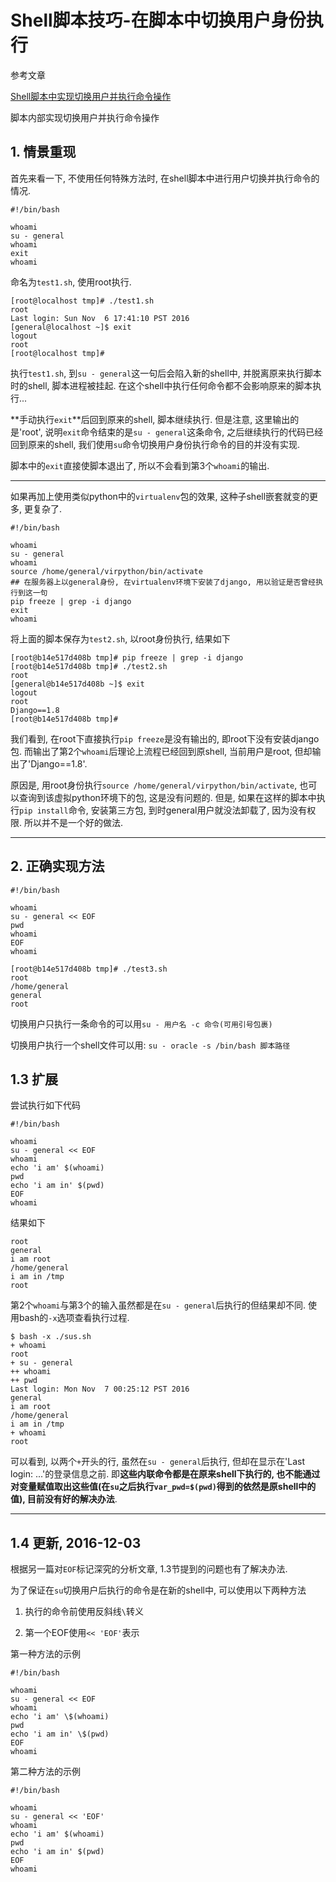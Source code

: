 # Shell脚本技巧-在脚本中切换用户身份执行

参考文章

[Shell脚本中实现切换用户并执行命令操作](http://www.jb51.net/article/59255.htm)

脚本内部实现切换用户并执行命令操作

## 1. 情景重现

首先来看一下, 不使用任何特殊方法时, 在shell脚本中进行用户切换并执行命令的情况.

```shell
#!/bin/bash

whoami
su - general
whoami
exit
whoami
```

命名为`test1.sh`, 使用root执行.

```
[root@localhost tmp]# ./test1.sh
root
Last login: Sun Nov  6 17:41:10 PST 2016
[general@localhost ~]$ exit
logout
root
[root@localhost tmp]# 
```

执行`test1.sh`, 到`su - general`这一句后会陷入新的shell中, 并脱离原来执行脚本时的shell, 脚本进程被挂起. 在这个shell中执行任何命令都不会影响原来的脚本执行...

**手动执行`exit`**后回到原来的shell, 脚本继续执行. 但是注意, 这里输出的是'root', 说明`exit`命令结束的是`su - general`这条命令, 之后继续执行的代码已经回到原来的shell, 我们使用`su`命令切换用户身份执行命令的目的并没有实现.

脚本中的`exit`直接使脚本退出了, 所以不会看到第3个`whoami`的输出.

------

如果再加上使用类似python中的`virtualenv`包的效果, 这种子shell嵌套就变的更多, 更复杂了.

```shell
#!/bin/bash

whoami
su - general
whoami
source /home/general/virpython/bin/activate
## 在服务器上以general身份, 在virtualenv环境下安装了django, 用以验证是否曾经执行到这一句
pip freeze | grep -i django
exit
whoami
```

将上面的脚本保存为`test2.sh`, 以root身份执行, 结果如下

```
[root@b14e517d408b tmp]# pip freeze | grep -i django
[root@b14e517d408b tmp]# ./test2.sh 
root
[general@b14e517d408b ~]$ exit
logout
root
Django==1.8
[root@b14e517d408b tmp]# 
```

我们看到, 在root下直接执行`pip freeze`是没有输出的, 即root下没有安装django包. 而输出了第2个`whoami`后理论上流程已经回到原shell, 当前用户是root, 但却输出了'Django==1.8'.

原因是, 用root身份执行`source /home/general/virpython/bin/activate`, 也可以查询到该虚拟python环境下的包, 这是没有问题的. 但是, 如果在这样的脚本中执行`pip install`命令, 安装第三方包, 到时general用户就没法卸载了, 因为没有权限. 所以并不是一个好的做法.

------

## 2. 正确实现方法

```shell
#!/bin/bash

whoami
su - general << EOF
pwd
whoami
EOF
whoami
```

```
[root@b14e517d408b tmp]# ./test3.sh 
root
/home/general
general
root
```

切换用户只执行一条命令的可以用`su - 用户名 -c 命令(可用引号包裹)`

切换用户执行一个shell文件可以用: `su - oracle -s /bin/bash 脚本路径`

## 1.3 扩展

尝试执行如下代码

```
#!/bin/bash

whoami
su - general << EOF
whoami
echo 'i am' $(whoami)
pwd
echo 'i am in' $(pwd)
EOF
whoami
```

结果如下

```
root
general
i am root
/home/general
i am in /tmp
root
```

第2个`whoami`与第3个的输入虽然都是在`su - general`后执行的但结果却不同. 使用bash的`-x`选项查看执行过程.

```
$ bash -x ./sus.sh 
+ whoami
root
+ su - general
++ whoami
++ pwd
Last login: Mon Nov  7 00:25:12 PST 2016
general
i am root
/home/general
i am in /tmp
+ whoami
root
```

可以看到, 以两个`+`开头的行, 虽然在`su - general`后执行, 但却在显示在'Last login: ...'的登录信息之前. 即**这些内联命令都是在原来shell下执行的, 也不能通过对变量赋值取出这些值(在`su`之后执行`var_pwd=$(pwd)`得到的依然是原shell中的值), 目前没有好的解决办法**.

------

## 1.4 更新, 2016-12-03

根据另一篇对`EOF`标记深究的分析文章, 1.3节提到的问题也有了解决办法. 

为了保证在`su`切换用户后执行的命令是在新的shell中, 可以使用以下两种方法

1. 执行的命令前使用反斜线`\`转义

2. 第一个EOF使用`<< 'EOF'`表示

第一种方法的示例

```
#!/bin/bash

whoami
su - general << EOF
whoami
echo 'i am' \$(whoami)
pwd
echo 'i am in' \$(pwd)
EOF
whoami
```

第二种方法的示例

```
#!/bin/bash

whoami
su - general << 'EOF'
whoami
echo 'i am' $(whoami)
pwd
echo 'i am in' $(pwd)
EOF
whoami
```